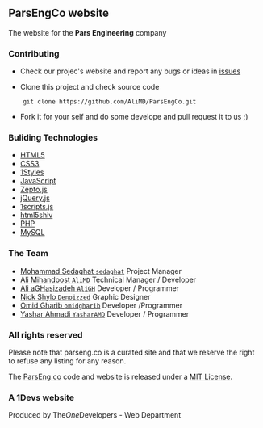 ## ParsEngCo website
The website for the **Pars Engineering** company


### Contributing

* Check our projec's website and report any bugs or ideas in [issues](https://github.com/AliMD/ParsEngCo/issues)

* Clone this project and check source code
```
    git clone https://github.com/AliMD/ParsEngCo.git
```

* Fork it for your self and do some develope and pull request it to us ;)


### Buliding Technologies
* [HTML5](http://ali.md/wiki/html5)
* [CSS3](http://ali.md/css3ref)
* [1Styles](http://ali.md/1styles)
* [JavaScript](http://ali.md/wiki/javascript)
* [Zepto.js](http://ali.md/zepto.js)
* [jQuery.js](http://ali.md/jquery.js)
* [1scripts.js](http://ali.md/1scripts.js)
* [html5shiv](http://ali.md/html5shiv)
* [PHP](http://ali.md/php/)
* [MySQL](http://ali.md/wiki/mysql)


### The Team
* [Mohammad Sedaghat `sedaghat`](https://github.com/sedaghat) Project Manager
* [Ali Mihandoost `AliMD`](https://github.com/AliMD) Technical Manager / Developer
* [Ali aGHasizadeh `AliGH`](https://github.com/AliGH) Developer / Programmer
* [Nick Shylo `Denoizzed`](https://github.com/Denoizzed) Graphic Designer
* [Omid Gharib `omidgharib`](https://github.com/omidgharib) Developer /Programmer
* [Yashar Ahmadi `YasharAMD`](https://github.com/YasharAMD) Developer / Programmer

### All rights reserved ###
Please note that parseng.co is a curated site and that we reserve the right to refuse any listing for any reason.

The [ParsEng.co](http://parseng.co) code and website is released under a [MIT License](http://opensource.org/licenses/MIT).


### A 1Devs website
Produced by The<i>One</i>Developers - Web Department

